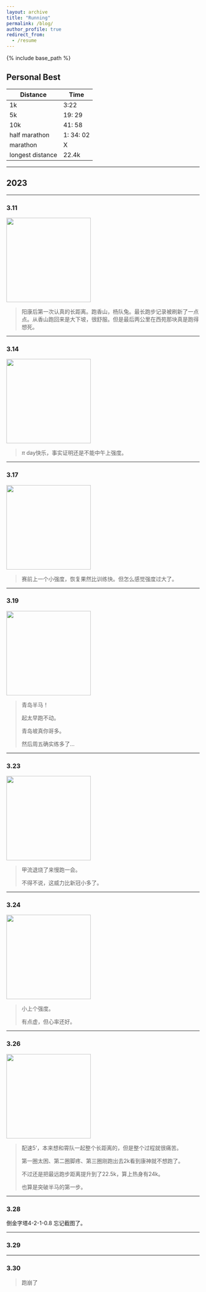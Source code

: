 ```yaml
---
layout: archive
title: "Running"
permalink: /blog/
author_profile: true
redirect_from:
  - /resume
---
```


{% include base_path %}

## Personal Best

| Distance         | Time      |
| ---------------- | --------- |
| 1k               | 3:22      |
| 5k               | 19: 29    |
| 10k              | 41: 58    |
| half marathon    | 1: 34: 02 |
| marathon         | X         |
| longest distance | 22.4k     |

--- 

## 2023

--- 

### 3.11

<img title="" src="https://a-little-hoof.github.io/images/1.jpg" alt="" data-align="center" width="220">

> 阳康后第一次认真的长距离。跑香山，杨队兔。最长跑步记录被刷新了一点点。从香山跑回来是大下坡，很舒服。但是最后两公里在西苑那块真是跑得想死。

--- 

### 3.14

<img title="" src="https://a-little-hoof.github.io/images/2.jpg" alt="" data-align="center" width="220"> 

> $\pi$ day快乐，事实证明还是不能中午上强度。

---

### 3.17

<img title="" src="https://a-little-hoof.github.io/images/3.jpg" alt="" data-align="center" width="220"> 

> 赛前上一个小强度，恢复果然比训练快。但怎么感觉强度过大了。

--- 

### 3.19

<img title="" src="https://a-little-hoof.github.io/images/4.jpg" alt="" data-align="center" width="220"> 

> 青岛半马！
> 
> 起太早跑不动。
> 
> 青岛坡真你哥多。
> 
> 然后周五确实练多了...

--- 

### 3.23

<img title="" src="https://a-little-hoof.github.io/images/5.jpg" alt="" data-align="center" width="220"> 

> 甲流退烧了来慢跑一会。
> 
> 不得不说，这威力比新冠小多了。

--- 

### 3.24

<img title="" src="https://a-little-hoof.github.io/images/6.jpg" alt="" data-align="center" width="220"> 

> 小上个强度。
> 
> 有点虚，但心率还好。

--- 

### 3.26

<img title="" src="https://a-little-hoof.github.io/images/7.jpg" alt="" data-align="center" width="220"> 

> 配速5‘，本来想和霄队一起整个长距离的，但是整个过程就很痛苦。
> 
> 第一圈太困、第二圈脚疼、第三圈刚跑出去2k看到康神就不想跑了。
> 
> 不过还是把最远跑步距离提升到了22.5k，算上热身有24k。
> 
> 也算是突破半马的第一步。

--- 

### 3.28

倒金字塔4-2-1-0.8 忘记截图了。

--- 

### 3.29

--- 

### 3.30

> 跑崩了
